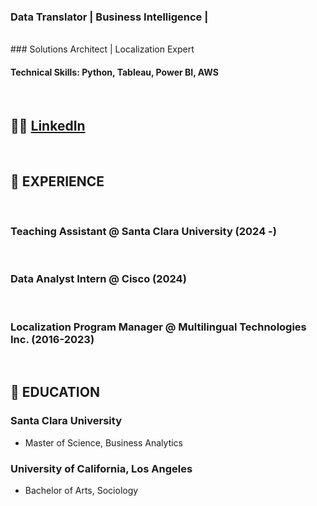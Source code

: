 ### Data Translator | Business Intelligence |  
<br /> 
### Solutions Architect | Localization Expert

#### Technical Skills: Python, Tableau, Power BI, AWS  

<br />

## 🤝🏼 [LinkedIn](https://www.linkedin.com/in/kerin-w-67445690/)    

<br />

## 🐝 EXPERIENCE

 <br />
 
### Teaching Assistant @ Santa Clara University (2024 -) 
 
 <br />
 
### Data Analyst Intern @ Cisco (2024)
 
 <br />
 
### Localization Program Manager @ Multilingual Technologies Inc. (2016-2023)

<br />

## 📝 EDUCATION
### Santa Clara University  
- Master of Science, Business Analytics
### University of California, Los Angeles
- Bachelor of Arts, Sociology
